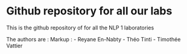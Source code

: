 # Github repository for all our labs

This is the github repository of for all the NLP 1 laboratories

The authors are : 
Markup : - Reyane En-Nabty
         - Théo Tinti
         - Timothée Vattier
